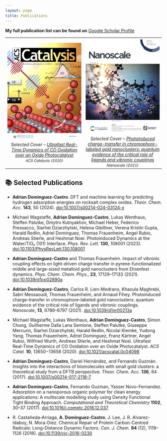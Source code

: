 ```yaml
---
layout: page
title: Publications
---
```




**My full publication list can be found on**  [Google Scholar Profile](https://scholar.google.com/citations?user=OEWI__oAAAAJ&hl=en&oi=ao)


<table align="center">
<tr>
<td align="center" width="50%">
  <img src="images/acscatal_cover.png" alt="ACS Catalysis Journal Cover" width="300"><br>
  <em>Selected Cover – <a href="https://doi.org/10.1021/acscatal.0c04098">Ultrafast Real-Time Dynamics of CO Oxidation over an Oxide Photocatalyst</a><br><small><i>ACS Catalysis</i> (2020)</small></em>
</td>
<td align="center" width="50%">
  <img src="images/nanoscale_cover.png" alt="Nanoscale Journal Cover" width="300"><br>
  <em>Selected Cover – <a href="https://doi.org/10.1039/d1nr00213a">Photoinduced charge-transfer in chromophore-labeled gold nanoclusters: quantum evidence of the critical role of ligands and vibronic couplings</a><br><small><i>Nanoscale</i> (2021)</small></em>
</td>
</tr>
</table>




## 📚 Selected Publications

- **Adrian Dominguez-Castro**. DFT and machine learning for predicting hydrogen adsorption energies on rocksalt complex oxides. *Theor. Chem. Acc.* **143**, 50 (2024). [doi:10.1007/s00214-024-03124-x](https://doi.org/10.1007/s00214-024-03124-x)

- Michael Wagstaffe, **Adrian Dominguez-Castro**, Lukas Wenthaus, Steffen Palutke, Dmytro Kutnyakhov, Michael Heber, Federico Pressacco, Siarhei Dziarzhytski, Helena Gleißner, Verena Kristin Gupta, Harald Redlin, Adriel Dominguez, Thomas Frauenheim, Angel Rubio, Andreas Stierle, and Heshmat Noei. Photoinduced Dynamics at the Water/TiO₂ (101) Interface. *Phys. Rev. Lett.* **130**, 108001 (2023). [doi:10.1103/PhysRevLett.130.108001](https://doi.org/10.1103/PhysRevLett.130.108001)

- **Adrian Domínguez-Castro** and Thomas Frauenheim. Impact of vibronic coupling effects on light-driven charge transfer in pyrene-functionalized middle and large-sized metalloid gold nanoclusters from Ehrenfest dynamics. *Phys. Chem. Chem. Phys.*, **23**, 17129–17133 (2021). [doi:10.1039/d1cp02890a](https://doi.org/10.1039/d1cp02890a)

- **Adrian Domínguez-Castro**, Carlos R. Lien-Medrano, Khaoula Maghrebi, Sabri Messaoudi, Thomas Frauenheim, and Arnaud Fihey. Photoinduced charge-transfer in chromophore-labeled gold nanoclusters: quantum evidence of the critical role of ligands and vibronic couplings. *Nanoscale*, **13**, 6786–6797 (2021). [doi:10.1039/d1nr00213a](https://doi.org/10.1039/d1nr00213a)

- Michael Wagstaffe, Lukas Wenthaus, **Adrian Dominguez-Castro**, Simon Chung, Guilherme Dalla Lana Semione, Steffen Palutke, Giuseppe Mercurio, Siarhei Dziarzhytski, Harald Redlin, Nicolai Klemke, Yudong Yang, Thomas Frauenheim, Adriel Dominguez, Franz Kärtner, Angel Rubio, Wilfried Wurth, Andreas Stierle, and Heshmat Noei. Ultrafast Real-Time Dynamics of CO Oxidation over an Oxide Photocatalyst. *ACS Catal.* **10**, 13650−13658 (2020). [doi:10.1021/acscatal.0c04098](https://doi.org/10.1021/acscatal.0c04098)

- **Adrian Domínguez-Castro**, Dariel Hernández, and Fernando Guzmán. Insights into the interactions of biomolecules with small gold clusters: a theoretical study from a DFTB perspective. *Theor. Chem. Acc.* **136**, 84 (2017). [doi:10.1007/s00214-017-2118-7](https://doi.org/10.1007/s00214-017-2118-7)

- **Adrian Dominguez-Castro**, Fernando Guzman, Yasser Novo-Fernandez. Adsorption on a nanoporous organic polymer for clean energy applications: A multiscale modelling study using Density Functional Tight Binding Approach. *Computational and Theoretical Chemistry* **1102**, 30–37 (2017). [doi:10.1016/j.comptc.2016.12.037](https://doi.org/10.1016/j.comptc.2016.12.037)

- R. Castañeda-Arriaga, **A. Domínguez-Castro**, J. Lee, J. R. Alvarez-Idaboy, N. Mora-Diez. Chemical Repair of Protein Carbon-Centred Radicals: Long-Distance Dynamic Factors. *Can. J. Chem.* **94** (12), 1119–1126 (2016). [doi:10.1139/cjc-2016-0230](https://doi.org/10.1139/cjc-2016-0230)
